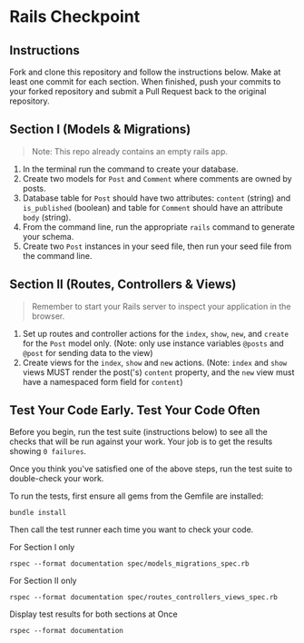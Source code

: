# Rails Checkpoint

## Instructions
Fork and clone this repository and follow the instructions below. Make at least one commit for each section. When finished, push your commits to your forked repository and submit a Pull Request back to the original repository.

## Section I (Models & Migrations)

  > Note: This repo already contains an empty rails app.

  1. In the terminal run the command to create your database.
  2. Create two models for `Post` and `Comment` where comments are owned by posts.
  3. Database table for `Post` should have two attributes: `content` (string) and `is_published` (boolean) and table for `Comment` should have an attribute `body` (string).
  4. From the command line, run the appropriate `rails` command to generate your schema.
  5. Create two `Post` instances in your seed file, then run your seed file from the command line.

## Section II (Routes, Controllers & Views)

  > Remember to start your Rails server to inspect your application in the browser.

  1. Set up routes and controller actions for the `index`, `show`, `new`, and `create` for the `Post` model only. (Note: only use instance variables `@posts` and `@post` for sending data to the view)
  2. Create views for the `index`, `show` and `new` actions. (Note: `index` and `show` views MUST render the post('s) `content` property, and the `new` view must have a namespaced form field for `content`)


## Test Your Code Early. Test Your Code Often

Before you begin, run the test suite (instructions below) to see all the checks that will be run against your work. Your job is to get the results showing `0 failures`.

Once you think you've satisfied one of the above steps, run the test suite to double-check your work.

To run the tests, first ensure all gems from the Gemfile are installed:
```
bundle install
```

Then call the test runner each time you want to check your code.

For Section I only
```
rspec --format documentation spec/models_migrations_spec.rb
```

For Section II only
```
rspec --format documentation spec/routes_controllers_views_spec.rb
```

Display test results for both sections at Once
```
rspec --format documentation
```